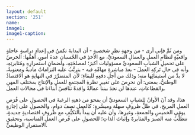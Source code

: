 ```yaml
---
layout: default
section: '251'
name:
image1: 
image1-caption: 
---
```

ومن ثَمَّ فإني أرى - من وجهةِ نظرٍ شخصيةٍ - أن البدايةَ تكمنُ في إعدادِ دراسةٍ عاجلةٍ واقعيَّةٍ لنظامِ العملِ والعمالِ السعوديِّ، مع الأخذِ في الحُسبانِ عدةَ أمورٍ، أهمُّها: الحرصُ على تحميلِ الشبابِ السعوديِّ مسؤوليات أكبرَ؛ لمصلحَتِهِ، ولضمانِ استمرارِهِ ومُثابرتِهِ، وأنه في حالِ تَركِهِ العملَ - بعدَ مباشرةِ مهامِّهِ فيه - يترتَّبُ عليه التزاماتٌ ماديةٌ ومعنويةٌ، لا بدَّ من استيفائِها منه؛ وذلك من أجلِ دفعِهِ للبقاءِ؛ لأن المتضرِّرَ في النهايةِ هو الاقتصادُ الوطنيُّ، بمعنى: أن نحرِصَ على تغييرِ نظرةِ المجتمعِ للعملِ والإنتاجِ بمختلفِ المهنِ والقطاعاتِ، عندها لن نجدَ بيننا عمالةً وافدةً تنافسُ أبناءَنا في مجالات العمل.

هذا، وقد آنَ الأوانُ للشبابِ السعوديِّ أن يمحوَ من ذهنِهِ الرغبةَ في الحصولِ على فُرَصِ العملِ المربحِ، في ظلِّ ظروفٍ سهلة وميسَّرةٍ؛ كالعملِ نصفَ دوامٍ، والحصولِ على إجازةٍ يومَي الخميسِ والجمعةِ، وغيرِها، وأن عليه أن يبدأَ بالتكيُّفِ مع ظروفٍ اقتصاديةٍ جديدةٍ، تتطلَّبُ منه الصبرَ والمثابرةَ وإثباتَ الذاتِ؛ للحصولِ على فُرصِ العملِ المناسبة، وتحقيقِ الاستقرارِ الوظيفيِّ.
